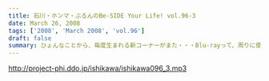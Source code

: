 ```yaml
---
title: 石川・ホンマ・ぶるんのBe-SIDE Your Life! vol.96-3
date: March 26, 2008
tags: ['2008', 'March 2008', 'vol.96']
draft: false
summary: ひょんなことから、毎度生まれる新コーナーがまた・・・Blu-rayって、周りに使っている人っているのかな。ちなみに、私はまだ・・・もっていない・・・NAMAE
---
```


http://project-phi.ddo.jp/ishikawa/ishikawa096_3.mp3